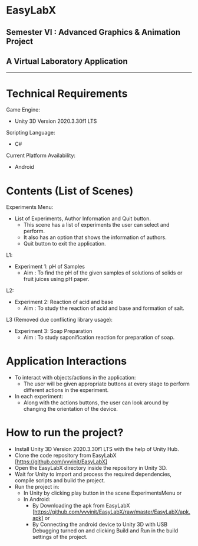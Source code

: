 # EasyLabX
## Semester VI : Advanced Graphics & Animation Project
## A Virtual Laboratory Application

---
# Technical Requirements
Game Engine:
  - Unity 3D Version 2020.3.30f1 LTS
  
Scripting Language:
  - C#
  
Current Platform Availability:
  - Android
  

# Contents (List of Scenes)

Experiments Menu:
  - List of Experiments, Author Information and Quit button.
    - This scene has a list of experiments the user can select and perform.
    - It also has an option that shows the information of authors.
    - Quit button to exit the application.
    
L1:
  - Experiment 1: pH of Samples
    - Aim : To find the pH of the given samples of solutions of solids or fruit juices using pH paper.
  
L2:
  - Experiment 2: Reaction of acid and base
    - Aim : To study the reaction of acid and base and formation of salt.
  
L3 (Removed due conflicting library usage):
  - Experiment 3: Soap Preparation
    - Aim : To study saponification reaction for preparation of soap.
    
# Application Interactions
- To interact with objects/actions in the application:
    - The user will be given appropriate buttons at every stage to perform different actions in the experiment.
- In each experiment:
    - Along with the actions buttons, the user can look around by changing the orientation of the device.


# How to run the project?
- Install Unity 3D Version 2020.3.30f1 LTS with the help of Unity Hub.
- Clone the code repository from EasyLabX [https://github.com/vvvinit/EasyLabX]
- Open the EasyLabX directory inside the repository in Unity 3D.
- Wait for Unity to import and process the required dependencies, compile scripts and build the project.
- Run the project in:
    - In Unity by clicking play button in the scene ExperimentsMenu or
    - In Android:
        - By Downloading the apk from EasyLabX [https://github.com/vvvinit/EasyLabX/raw/master/EasyLabX/apk.apk] or
        - By Connecting the android device to Unity 3D with USB Debugging turned on and clicking Build and Run in the build settings of the project.




